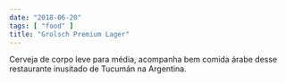 ```yaml
---
date: "2018-06-20"
tags: [ "food" ]
title: "Grolsch Premium Lager"
---
```

Cerveja de corpo leve para média, acompanha bem comida árabe desse restaurante inusitado de Tucumán na Argentina.
